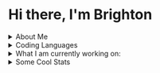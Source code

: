 <h1> Hi there, I'm Brighton </h1>

<details>
<summary> About Me </summary>
Hi, I'm Brighton Sikarskie, a passionate self-taught programmer from America who is interested in aerospace, space, os-dev, and improving my skills.
I am currently, as of writing this (2021), a Junior in High School. I plan on getting a computer science degree or a computer engineering degree.
I love using Linux and distro hopping; I am currently using Artix Linux with runit, but I am thinking of trying out either Alpine, NixOS, or OpenBSD.

- <code><img alt="rust icon" height="20" width="20" src="https://raw.githubusercontent.com/bsikar/bsikar/main/icons/rust.svg"/></code> I’m currently learning Rust
- <code><img alt="Haskell icon" height="20" width="20" src="https://raw.githubusercontent.com/bsikar/bsikar/main/icons/Haskell.svg"/></code> I want to learn Haskell
- <code><img alt="message icon" height="20" width="20" src="https://raw.githubusercontent.com/bsikar/bsikar/main/icons/message.png"/></code> Ask me about anything [here](https://github.com/bsikar/bsikar/issues)
</details>


<details>
<summary> Coding Languages </summary>
C: <code><img alt="c icon" height="20" width="20" src="https://raw.githubusercontent.com/bsikar/bsikar/main/icons/c.svg"></code>
Rust: <code><img alt="rust icon" height="20" width="20" src="https://raw.githubusercontent.com/bsikar/bsikar/main/icons/rust.svg"></code>
Cpp: <code><img alt="cpp icon" height="20" width="20" src="https://raw.githubusercontent.com/bsikar/bsikar/main/icons/cpp.svg"></code>
Java: <code><img alt="java icon" height="20" width="20" src="https://raw.githubusercontent.com/bsikar/bsikar/main/icons/java.svg"></code>
Python: <code><img alt="python icon" height="20" width="20" src="https://raw.githubusercontent.com/bsikar/bsikar/main/icons/python.svg"></code>
JavaScript: <code><img alt="javascript icon" height="20" width="20" src="https://raw.githubusercontent.com/bsikar/bsikar/main/icons/javascript.svg"></code>
</details>


<details>
<summary>What I am currently working on:</summary>
 
*For School:*
- <code><img alt="java icon" height="20" width="20" src="https://raw.githubusercontent.com/bsikar/bsikar/main/icons/java.svg"></code> [CodeHs](https://github.com/bsikar/CSA-CodeHS)
- <code><img alt="java icon" height="20" width="20" src="https://raw.githubusercontent.com/bsikar/bsikar/main/icons/java.svg"></code> [CodingBat.com](https://github.com/bsikar/Java-CodingBat)
- <code><img alt="python icon" height="20" width="20" src="https://raw.githubusercontent.com/bsikar/bsikar/main/icons/python.svg"></code>
 [CodingBat.com](https://github.com/bsikar/Python-CodingBat)

*For my own benifit:*
- <code><img alt="rust icon" height="20" width="20" src="https://raw.githubusercontent.com/bsikar/bsikar/main/icons/rust.svg"/></code> [CodeAbbey](https://github.com/bsikar/CodeAbbey)

</details>


<details>
<summary> Some Cool Stats </summary>
<a><img align="center" src="https://github-readme-stats.vercel.app/api?username=bsikar&show_icons=true&theme=dark"/></a>
<a><img align="center" alt="top langs" src="https://github-readme-stats.vercel.app/api/top-langs/?username=bsikar&layout=compact&langs_count=8&theme=dark"/></a>
</br></br>
NOTE: Top languages does not indicate my skill level or something like that, it's a github metric of which languages i have the most code on github, it's a new feature of [github-readme-stats](https://github.com/anuraghazra/github-readme-stats)<br/>I would say that I am best in this order: Rust > C == C++ == Java > Python == JavaScript
</details>

